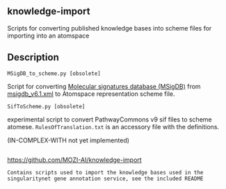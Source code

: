 knowledge-import
----------------
Scripts for converting published knowledge bases into scheme files for importing into an atomspace

Description
-----------

```
MSigDB_to_scheme.py [obsolete]
```
Script for converting [Molecular signatures database (MSigDB)](http://software.broadinstitute.org/gsea/msigdb/index.jsp) from [msigdb_v6.1.xml](http://software.broadinstitute.org/gsea/msigdb/download_file.jsp?filePath=/resources/msigdb/6.1/msigdb_v6.1.xml) to Atomspace representation scheme file.

```
SifToScheme.py [obsolete]
```
experimental script to convert PathwayCommons v9 sif files to scheme atomese.
`RulesOfTranslation.txt` is an accessory file with the definitions.

(IN-COMPLEX-WITH not yet implemented)
```
```
https://github.com/MOZI-AI/knowledge-import
```
Contains scripts used to import the knowledge bases used in the singularitynet gene annotation service, see the included README
